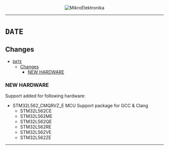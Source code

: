 <p align="center">
  <img src="http://www.mikroe.com/img/designs/beta/logo_small.png?raw=true" alt="MikroElektronika"/>
</p>

---

# `DATE`

## Changes

- [`DATE`](#date)
  - [Changes](#changes)
    - [NEW HARDWARE](#new-hardware)

### NEW HARDWARE

Support added for following hardware:

+ STM32L562_CMQRVZ_E MCU Support package for GCC & Clang
  + STM32L562CE
  + STM32L562ME
  + STM32L562QE
  + STM32L562RE
  + STM32L562VE
  + STM32L562ZE

---
